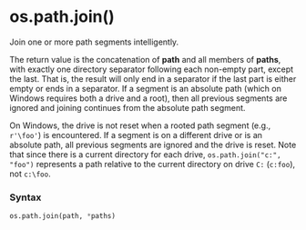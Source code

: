 # os.path.join()

Join one or more path segments intelligently.

The return value is the concatenation of **path** and all members of **paths**, with exactly one directory separator following each non-empty part, except the last. That is, the result will only end in a separator if the last part is either empty or ends in a separator. If a segment is an absolute path (which on Windows requires both a drive and a root), then all previous segments are ignored and joining continues from the absolute path segment.

On Windows, the drive is not reset when a rooted path segment (e.g., `r'\foo'`) is encountered. If a segment is on a different drive or is an absolute path, all previous segments are ignored and the drive is reset. Note that since there is a current directory for each drive, `os.path.join("c:", "foo")` represents a path relative to the current directory on drive `C:` (`c:foo`), not `c:\foo`.

### Syntax

```python
os.path.join(path, *paths)
```